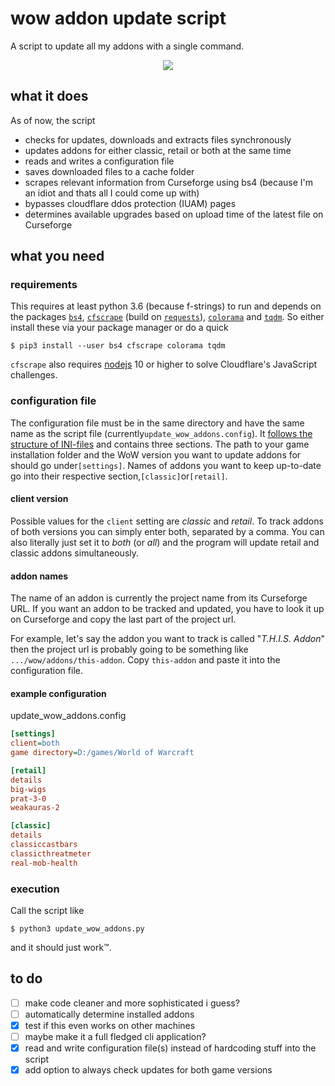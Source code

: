 # wow addon update script
A script to update all my addons with a single command.

<center><img src="https://i.imgur.com/vBr8pP4.png"></center>

## what it does
As of now, the script
* checks for updates, downloads and extracts files synchronously
* updates addons for either classic, retail or both at the same time
* reads and writes a configuration file
* saves downloaded files to a cache folder
* scrapes relevant information from Curseforge using bs4 (because I'm an idiot and
    thats all I could come up with)
* bypasses cloudflare ddos protection (IUAM) pages 
* determines available upgrades based on upload time of the latest file on Curseforge

## what you need
### requirements
This requires at least python 3.6 (because f-strings) to run and depends on the packages [`bs4`](https://www.crummy.com/software/BeautifulSoup/),
[`cfscrape`](https://github.com/Anorov/cloudflare-scrape) (build on [`requests`](https://github.com/psf/requests)), [`colorama`](https://github.com/tartley/colorama)
and [`tqdm`](https://tqdm.github.io/). So either install these via your package manager or do a quick
```
$ pip3 install --user bs4 cfscrape colorama tqdm
```

`cfscrape` also requires [nodejs](https://nodejs.org/en/) 10 or higher to solve Cloudflare's JavaScript challenges.

### configuration file
The configuration file must be in the same directory and have the same name as the
script file (currently`update_wow_addons.config`). It [follows the structure
of INI-files](https://docs.python.org/3/library/configparser.html#supported-ini-file-structure) and
contains three sections. The path to your game installation folder and the WoW version you want to
update addons for should go under`[settings]`. Names of addons you want to keep up-to-date 
go into their respective section,`[classic]`or`[retail]`. 

#### client version
Possible values for the `client` setting are <i>classic</i> and <i>retail</i>. To track addons of
both versions you can simply enter both, separated by a comma. You can also literally just set it to <i>
both</i> (or <i>all</i>) and the program will update retail and classic addons
simultaneously.

#### addon names
The name of an addon is currently the project name from its Curseforge URL.
If you want an addon to be tracked and updated, you have to look it up on 
Curseforge and copy the last part of the project url.

For example, let's say the addon you want to track is called "<i>T.H.I.S. Addon</i>"
then the project url is probably going to be something like `.../wow/addons/this-addon`.
Copy `this-addon` and paste it into the configuration file.



#### example configuration
update_wow_addons.config
```ini
[settings]
client=both
game directory=D:/games/World of Warcraft

[retail]
details
big-wigs
prat-3-0
weakauras-2

[classic]
details
classiccastbars
classicthreatmeter
real-mob-health
```

### execution
Call the script like
```
$ python3 update_wow_addons.py
```
and it should just work™.

## to do
* [ ] make code cleaner and more sophisticated i guess?
* [ ] automatically determine installed addons
* [x] test if this even works on other machines
* [ ] maybe make it a full fledged cli application?
* [x] read and write configuration file(s) instead of hardcoding stuff into the script
* [x] add option to always check updates for both game versions 
